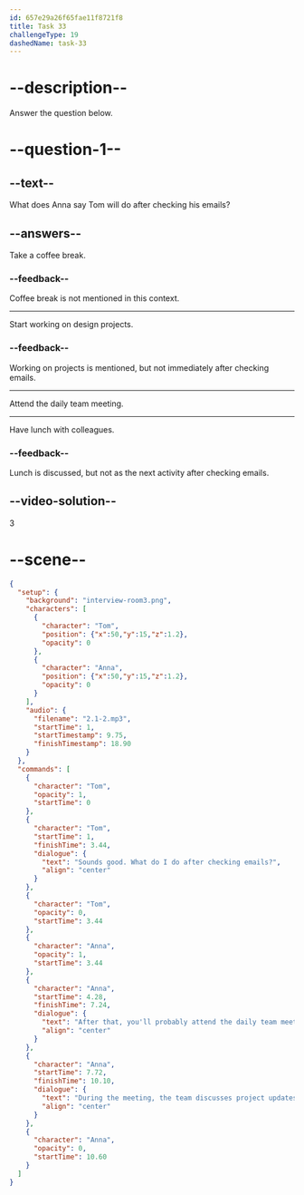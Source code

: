 ```yaml
---
id: 657e29a26f65fae11f8721f8
title: Task 33
challengeType: 19
dashedName: task-33
---
```


<!-- (audio) Tom: Sounds good. What do I do after checking emails?

Anna: After that, you'll probably attend the daily team meeting at 9:30. During the meeting, the team discusses project updates. -->

# --description--

Answer the question below.

# --question-1--

## --text--

What does Anna say Tom will do after checking his emails?

## --answers--

Take a coffee break.

### --feedback--

Coffee break is not mentioned in this context.

---

Start working on design projects.

### --feedback--

Working on projects is mentioned, but not immediately after checking emails.

---

Attend the daily team meeting.

---

Have lunch with colleagues.

### --feedback--

Lunch is discussed, but not as the next activity after checking emails.

## --video-solution--

3

# --scene--

```json
{
  "setup": {
    "background": "interview-room3.png",
    "characters": [
      {
        "character": "Tom",
        "position": {"x":50,"y":15,"z":1.2},
        "opacity": 0
      },
      {
        "character": "Anna",
        "position": {"x":50,"y":15,"z":1.2},
        "opacity": 0
      }      
    ],
    "audio": {
      "filename": "2.1-2.mp3",
      "startTime": 1,
      "startTimestamp": 9.75,
      "finishTimestamp": 18.90
    }
  },
  "commands": [
    {
      "character": "Tom",
      "opacity": 1,
      "startTime": 0
    },
    {
      "character": "Tom",
      "startTime": 1,
      "finishTime": 3.44,
      "dialogue": {
        "text": "Sounds good. What do I do after checking emails?",
        "align": "center"
      }
    },
    {
      "character": "Tom",
      "opacity": 0,
      "startTime": 3.44
    },
    {
      "character": "Anna",
      "opacity": 1,
      "startTime": 3.44
    },
    {
      "character": "Anna",
      "startTime": 4.28,
      "finishTime": 7.24,
      "dialogue": {
        "text": "After that, you'll probably attend the daily team meeting at 9.30.",
        "align": "center"
      }
    },
    {
      "character": "Anna",
      "startTime": 7.72,
      "finishTime": 10.10,
      "dialogue": {
        "text": "During the meeting, the team discusses project updates.",
        "align": "center"
      }
    },
    {
      "character": "Anna",
      "opacity": 0,
      "startTime": 10.60
    }
  ]
}
```

